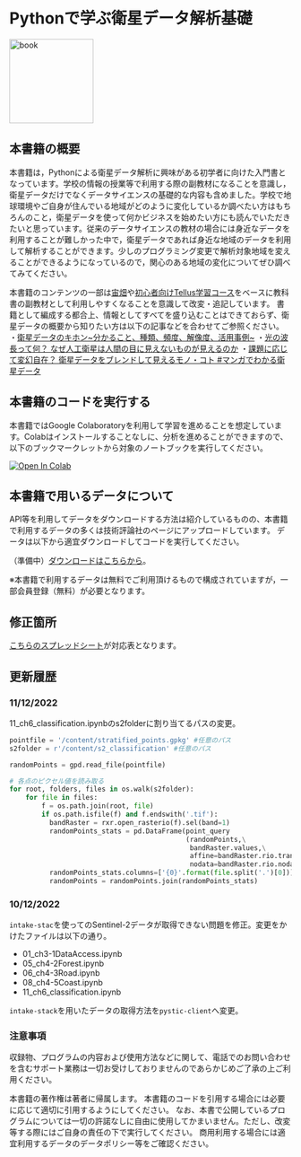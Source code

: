 # Pythonで学ぶ衛星データ解析基礎

<a href="https://gihyo.jp/book/2022/978-4-297-13232-3"><img src="https://gihyo.jp/assets/images/cover/2022/thumb/TH320_9784297132323.jpg" title="book" width="150" border="0" /></a>

## 本書籍の概要

本書籍は，Pythonによる衛星データ解析に興味がある初学者に向けた入門書となっています。学校の情報の授業等で利用する際の副教材になることを意識し，衛星データだけでなくデータサイエンスの基礎的な内容も含めました。学校で地球環境やご自身が住んでいる地域がどのように変化しているか調べたい方はもちろんのこと，衛星データを使って何かビジネスを始めたい方にも読んでいただきたいと思っています。従来のデータサイエンスの教材の場合には身近なデータを利用することが難しかった中で，衛星データであれば身近な地域のデータを利用して解析することができます。少しのプログラミング変更で解析対象地域を変えることができるようになっているので，関心のある地域の変化についてぜひ調べてみてください。

本書籍のコンテンツの一部は[宙畑](https://sorabatake.jp/)や[初心者向けTellus学習コース](https://tellusxdp.github.io/start-python-with-tellus/index.html)をベースに教科書の副教材として利用しやすくなることを意識して改変・追記しています。
書籍として編成する都合上、情報としてすべてを盛り込むことはできておらず、衛星データの概要から知りたい方は以下の記事などを合わせてご参照ください。
・[衛星データのキホン\~分かること、種類、頻度、解像度、活用事例\~](https://sorabatake.jp/279/)
・[光の波長って何？ なぜ人工衛星は人間の目に見えないものが見えるのか](https://sorabatake.jp/364/)
・[課題に応じて変幻自在？ 衛星データをブレンドして見えるモノ・コト #マンガでわかる衛星データ](https://sorabatake.jp/5192/)


## 本書籍のコードを実行する

本書籍ではGoogle Colaboratoryを利用して学習を進めることを想定しています。Colabはインストールすることなしに、分析を進めることができますので、以下のブックマークレットから対象のノートブックを実行してください。

<a href="https://colab.research.google.com/github/tamanome/satelliteBook/blob/main/" target="_parent"><img src="https://colab.research.google.com/assets/colab-badge.svg" alt="Open In Colab"/></a> 

## 本書籍で用いるデータについて

API等を利用してデータをダウンロードする方法は紹介しているものの、本書籍で利用するデータの多くは技術評論社のページにアップロードしています。
データは以下から適宜ダウンロードしてコードを実行してください。

（準備中）[ダウンロードはこちらから]()。



※本書籍で利用するデータは無料でご利用頂けるもので構成されていますが，一部会員登録（無料）が必要となります。

## 修正箇所

[こちらのスプレッドシート](https://docs.google.com/spreadsheets/d/1dNwlP8ZvFief8ZRS22i-b_T17BwQmhEMHpFv81cUmLc/edit#gid=0)が対応表となります。

## 更新履歴

### 11/12/2022

11_ch6_classification.ipynbのs2folderに割り当てるパスの変更。

```python
pointfile = '/content/stratified_points.gpkg' #任意のパス
s2folder = r'/content/s2_classification' #任意のパス

randomPoints = gpd.read_file(pointfile)

# 各点のピクセル値を読み取る
for root, folders, files in os.walk(s2folder):
    for file in files:
        f = os.path.join(root, file)
        if os.path.isfile(f) and f.endswith('.tif'):
          bandRaster = rxr.open_rasterio(f).sel(band=1)
          randomPoints_stats = pd.DataFrame(point_query
                                            (randomPoints,\
                                             bandRaster.values,\
                                             affine=bandRaster.rio.transform(),\
                                             nodata=bandRaster.rio.nodata))
          randomPoints_stats.columns=['{0}'.format(file.split('.')[0])]
          randomPoints = randomPoints.join(randomPoints_stats)
```

### 10/12/2022

`intake-stac`を使ってのSentinel-2データが取得できない問題を修正。変更をかけたファイルは以下の通り。

- 01_ch3-1DataAccess.ipynb
- 05_ch4-2Forest.ipynb
- 06_ch4-3Road.ipynb
- 08_ch4-5Coast.ipynb
- 11_ch6_classification.ipynb

`intake-stack`を用いたデータの取得方法を`pystic-client`へ変更。

### 注意事項
収録物、プログラムの内容および使用方法などに関して、電話でのお問い合わせを含むサポート業務は一切お受けしておりませんのであらかじめご了承の上ご利用ください。

本書籍の著作権は著者に帰属します。
本書籍のコードを引用する場合には必要に応じて適切に引用するようにしてください。
なお、本書で公開しているプログラムについては一切の許諾なしに自由に使用してかまいません。ただし、改変等する際にはご自身の責任の下で実行してください。
商用利用する場合には適宜利用するデータのデータポリシー等をご確認ください。

